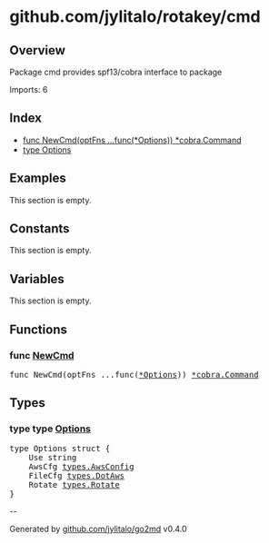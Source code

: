 # github.com/jylitalo/rotakey/cmd

## Overview
Package cmd provides spf13/cobra interface to package

Imports: 6

## Index
- [func NewCmd(optFns ...func(*Options)) *cobra.Command](#func-newcmd)
- [type Options](#type-options)

## Examples

This section is empty.

## Constants

This section is empty.

## Variables
This section is empty.

## Functions

### func [NewCmd](./cmd.go#L21)

<pre>
func NewCmd(optFns ...func(<a href="#type-options">*Options</a>)) <a href="https://pkg.go.dev/github.com/spf13/cobra#Command">*cobra.Command</a>
</pre>
## Types
### type type [Options](./cmd.go#L14)

<pre>
type Options struct {
    Use string
    AwsCfg <a href="../types/README.md#type-awsconfig">types.AwsConfig</a>
    FileCfg <a href="../types/README.md#type-dotaws">types.DotAws</a>
    Rotate <a href="../types/README.md#type-rotate">types.Rotate</a>
}
</pre>

--

Generated by [github.com/jylitalo/go2md](https://github.com/jylitalo/go2md/) v0.4.0

